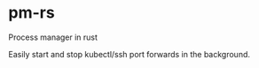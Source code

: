 # pm-rs
Process manager in rust

Easily start and stop kubectl/ssh port forwards in the background. 
